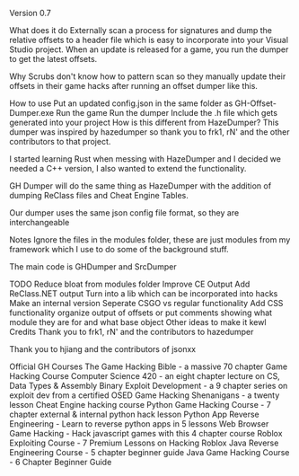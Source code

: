 Version 0.7

What does it do
Externally scan a process for signatures and dump the relative offsets to a header file which is easy to incorporate into your Visual Studio project. When an update is released for a game, you run the dumper to get the latest offsets.

Why
Scrubs don't know how to pattern scan so they manually update their offsets in their game hacks after running an offset dumper like this.

How to use
Put an updated config.json in the same folder as GH-Offset-Dumper.exe
Run the game
Run the dumper
Include the .h file which gets generated into your project
How is this different from HazeDumper?
This dumper was inspired by hazedumper so thank you to frk1, rN' and the other contributors to that project.

I started learning Rust when messing with HazeDumper and I decided we needed a C++ version, I also wanted to extend the functionality.

GH Dumper will do the same thing as HazeDumper with the addition of dumping ReClass files and Cheat Engine Tables.

Our dumper uses the same json config file format, so they are interchangeable

Notes
Ignore the files in the modules folder, these are just modules from my framework which I use to do some of the background stuff.

The main code is GHDumper and SrcDumper

TODO
Reduce bloat from modules folder
Improve CE Output
Add ReClass.NET output
Turn into a lib which can be incorporated into hacks
Make an internal version
Seperate CSGO vs regular functionality
Add CSS functionality
organize output of offsets or put comments showing what module they are for and what base object
Other ideas to make it kewl
Credits
Thank you to frk1, rN' and the contributors to hazedumper

Thank you to hjiang and the contributors of jsonxx

Official GH Courses
The Game Hacking Bible - a massive 70 chapter Game Hacking Course
Computer Science 420 - an eight chapter lecture on CS, Data Types & Assembly
Binary Exploit Development - a 9 chapter series on exploit dev from a certified OSED
Game Hacking Shenanigans - a twenty lesson Cheat Engine hacking course
Python Game Hacking Course - 7 chapter external & internal python hack lesson
Python App Reverse Engineering - Learn to reverse python apps in 5 lessons
Web Browser Game Hacking - Hack javascript games with this 4 chapter course
Roblox Exploiting Course - 7 Premium Lessons on Hacking Roblox
Java Reverse Engineering Course - 5 chapter beginner guide
Java Game Hacking Course - 6 Chapter Beginner Guide
